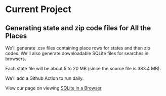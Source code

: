 # Current Project

## Generating state and zip code files for All the Places

We'll generate .csv files containing place rows for states and then zip codes.
We'll also generate downloadable SQLite files for searches in browsers.

Each state file will be about 5 to 20 MB (since the source file is 383.4 MB).

We'll add a Github Action to run daily.

View our page on viewing [SQLite in a Browser](/data-pipeline/timelines/sqlite)

<!--

Had to remove top tree parameter lines from index.md for it to be displayed.
Error within inspector Console tab said:
"Failed to load resource: the server responded with a status of 404 ()"

---
layout: default
---
-->

